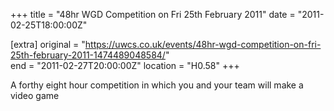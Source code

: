 +++
title = "48hr WGD Competition on Fri 25th February 2011"
date = "2011-02-25T18:00:00Z"

[extra]
original = "https://uwcs.co.uk/events/48hr-wgd-competition-on-fri-25th-february-2011-1474489048584/"    
end = "2011-02-27T20:00:00Z"
location = "H0.58"
+++

A forthy eight hour competition in which you and your team will make a video game

